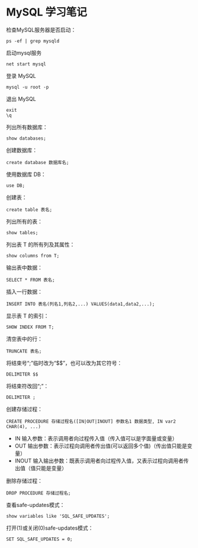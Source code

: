 # MySQL 学习笔记

检查MySQL服务器是否启动：

```
ps -ef | grep mysqld
```

启动mysql服务

```
net start mysql
```

登录 MySQL

```
mysql -u root -p
```

退出 MySQL 

```
exit
\q
```

列出所有数据库：

```
show databases;
```

创建数据库：

```
create database 数据库名;
```

使用数据库 DB：

```
use DB;
```

创建表：

```
create table 表名;
```

列出所有的表：

```
show tables;
```

列出表 T 的所有列及其属性：

```
show columns from T;
```

输出表中数据：

```
SELECT * FROM 表名;
```

插入一行数据：

```
INSERT INTO 表名(列名1,列名2,...) VALUES(data1,data2,...);
```

显示表 T 的索引：

```
SHOW INDEX FROM T;
```

清空表中的行：

```
TRUNCATE 表名;
```

将结束号“;”临时改为“$$”，也可以改为其它符号：

```
DELIMITER $$
```

将结束符改回“;”：

```
DELIMITER ;
```

创建存储过程：

```
CREATE PROCEDURE 存储过程名([IN|OUT|INOUT] 参数名1 数据类型, IN var2 CHAR(4), ...)
```

- IN 输入参数：表示调用者向过程传入值（传入值可以是字面量或变量）
- OUT 输出参数：表示过程向调用者传出值(可以返回多个值)（传出值只能是变量）
- INOUT 输入输出参数：既表示调用者向过程传入值，又表示过程向调用者传出值（值只能是变量）

删除存储过程：

```
DROP PROCEDURE 存储过程名;
```

查看safe-updates模式：

```
show variables like 'SQL_SAFE_UPDATES';
```

打开(1)或关闭(0)safe-updates模式：

```
SET SQL_SAFE_UPDATES = 0;
```

